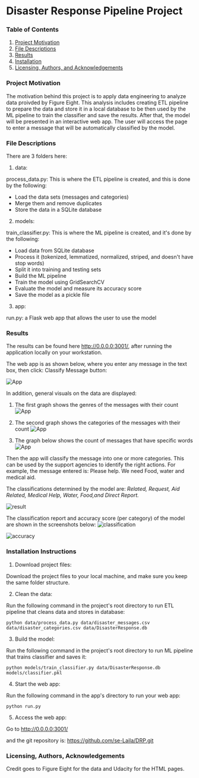 # Disaster Response Pipeline Project

### Table of Contents
1.	[Project Motivation](#project-motivation)
2.	[File Descriptions](#file-descriptions)
3.	[Results](#results)
4.	[Installation](#installation)
5.	[Licensing, Authors, and Acknowledgements](#licensing-authors-and-acknowledgements)

### Project Motivation

The motivation behind this project is to apply data engineering to analyze data proivded by Figure Eight. This analysis includes creating ETL pipeline to prepare the data and store it in a local database to be then used by the ML pipeline to train the classifier and save the results. After that, the model will be presented in an interactive web app. The user will access the page to enter a message that will be automatically classified by the model.


### File Descriptions
There are 3 folders here:
1. data:

process_data.py: This is where the ETL pipeline is created, and this is done by the following: 
- Load the data sets (messages and categories) 
- Merge them and remove duplicates 
- Store the data in a SQLite database

2. models:

train_classifier.py: This is where the ML pipeline is created, and it's done by the following: 
- Load data from SQLite database 
- Process it (tokenized, lemmatized, normalized, striped, and doesn't have stop words) 
- Split it into training and testing sets 
- Build the ML pipeline 
- Train the model using GridSearchCV 
- Evaluate the model and measure its accuracy score 
- Save the model as a pickle file

3. app:

run.py: a Flask web app that allows the user to use the model


### Results
The results can be found here  http://0.0.0.0:3001/, after running the application locally on your workstation.

The web app is as shown below, where you enter any message in the text box, then click: Classify Message button:

![App](../master/images/1.png)

In addition, general visuals on the data are displayed:
1. The first graph shows the genres of the messages with their count
![App](../master/images/V1.png)


2. The second graph shows the categories of the messages with their count
![App](../master/images/V3.png)


3. The graph below shows the count of messages that have specific words
![App](../master/images/V2.png)



Then the app will classify the message into one or more categories. This can be used by the support agencies to identify the right actions. For example, the message entered is: Please help. We need Food, water and medical aid.

The classifications determined by the model are: *Related, Request, Aid Related, Medical Help, Water, Food,and Direct Report.*

![result](../master/images/3.png)

The classification report and accuracy score (per category) of the model are shown in the screenshots below:
![classification](../master/images/4.png)

![accuracy](../master/images/5.png)





### Installation Instructions
1. Download project files:

Download the project files to your local machine, and make sure you keep the same folder structure.

2. Clean the data: 

Run the following command in the project's root directory to run ETL pipeline that cleans data and stores in database:
    
    python data/process_data.py data/disaster_messages.csv data/disaster_categories.csv data/DisasterResponse.db

3. Build the model:

Run the following command in the project's root directory to run ML pipeline that trains classifier and saves it:
    
    python models/train_classifier.py data/DisasterResponse.db models/classifier.pkl

4. Start the web app:

Run the following command in the app's directory to run your web app:

    python run.py


5. Access the web app:

Go to http://0.0.0.0:3001/

and the git repository is: https://github.com/se-Laila/DRP.git


### Licensing, Authors, Acknowledgements
Credit goes to Figure Eight for the data and Udacity for the HTML pages. 
